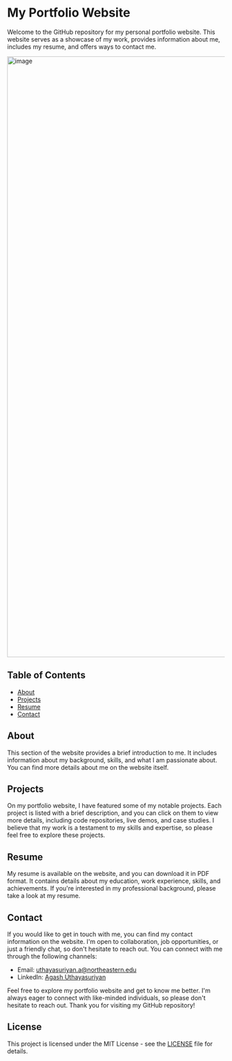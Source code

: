 # My Portfolio Website

Welcome to the GitHub repository for my personal portfolio website. This website serves as a showcase of my work, provides information about me, includes my resume, and offers ways to contact me.

<img width="1387" alt="image" src="https://github.com/Agash912/agash912.github.io/assets/112348271/8146d666-976b-4ad0-abc5-e95f4c0afd2e">

## Table of Contents
- [About](#about)
- [Projects](#projects)
- [Resume](#resume)
- [Contact](#contact)

## About
This section of the website provides a brief introduction to me. It includes information about my background, skills, and what I am passionate about. You can find more details about me on the website itself.

## Projects
On my portfolio website, I have featured some of my notable projects. Each project is listed with a brief description, and you can click on them to view more details, including code repositories, live demos, and case studies. I believe that my work is a testament to my skills and expertise, so please feel free to explore these projects.

## Resume
My resume is available on the website, and you can download it in PDF format. It contains details about my education, work experience, skills, and achievements. If you're interested in my professional background, please take a look at my resume.

## Contact
If you would like to get in touch with me, you can find my contact information on the website. I'm open to collaboration, job opportunities, or just a friendly chat, so don't hesitate to reach out. You can connect with me through the following channels:
- Email: uthayasuriyan.a@northeastern.edu
- LinkedIn: [Agash Uthayasuriyan](https://www.linkedin.com/in/your-profile)

Feel free to explore my portfolio website and get to know me better. I'm always eager to connect with like-minded individuals, so please don't hesitate to reach out. Thank you for visiting my GitHub repository!

## License
This project is licensed under the MIT License - see the [LICENSE](LICENSE) file for details.
